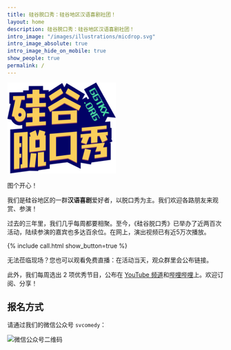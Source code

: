 ```yaml
---
title: 硅谷脱口秀：硅谷地区汉语喜剧社团！
layout: home
description: 硅谷脱口秀：硅谷地区汉语喜剧社团！
intro_image: "/images/illustrations/micdrop.svg"
intro_image_absolute: true
intro_image_hide_on_mobile: true
show_people: true
permalink: /
---
```


<img width="50%" alt="硅谷脱口秀" src="images/logo.svg" />

图个开心！

我们是硅谷地区的一群**汉语喜剧**爱好者，以脱口秀为主。我们欢迎各路朋友来观赏、参演！

过去的三年里，我们几乎每周都要相聚。至今，《硅谷脱口秀》已举办了近两百次活动，陆续参演的嘉宾也多达百余位。在网上，演出视频已有近5万次播放。

{% include call.html show_button=true %}

无法莅临现场？您也可以观看免费直播：在活动当天，观众群里会公布链接。


此外，我们每周选出 2 项优秀节目，公布在 [YouTube 频道](https://www.youtube.com/channel/UCqG1oe7CjCghQdZDldNKT0A/featured)和[哔哩哔哩](https://space.bilibili.com/482647119)上。欢迎订阅、分享！

## 报名方式

请通过我们的微信公众号 `svcomedy`：

<img alt="微信公众号二维码" src="https://imgur.com/UAjnF2l.png" height=200 />
